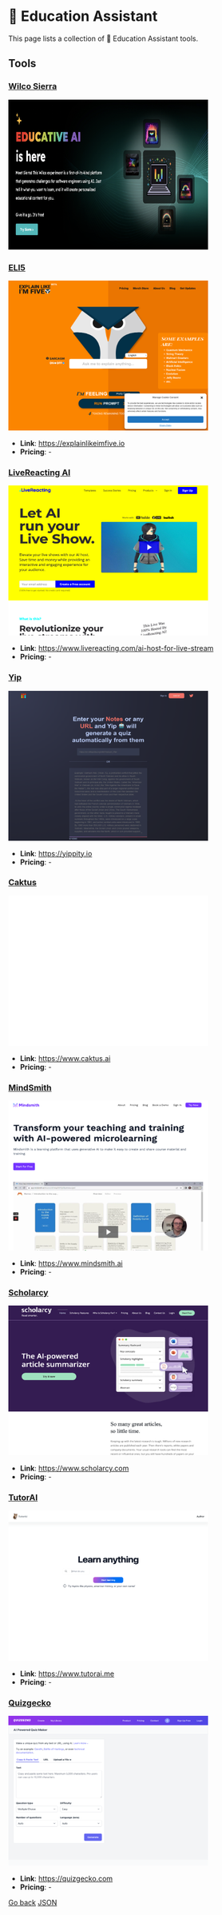 # 🏫 Education Assistant

This page lists a collection of 🏫 Education Assistant tools.

## Tools
### [Wilco Sierra](https://trywilco.com/sierra)
<a href="https://trywilco.com/sierra">
   <img src="media/WilcoSierra.png" width="400" height="300">
</a>

### [ELI5](https://explainlikeimfive.io)
<a href="https://explainlikeimfive.io">
   <img src="media/ELI5.png" width="400" height="300">
</a>
 
- **Link**: https://explainlikeimfive.io
- **Pricing**: -

### [LiveReacting AI](https://www.livereacting.com/ai-host-for-live-stream)
<a href="https://www.livereacting.com/ai-host-for-live-stream">
   <img src="media/LiveReacting AI.png" width="400" height="300">
</a>
 
- **Link**: https://www.livereacting.com/ai-host-for-live-stream
- **Pricing**: -

### [Yip](https://yippity.io)
<a href="https://yippity.io">
   <img src="media/Yip.png" width="400" height="300">
</a>
 
- **Link**: https://yippity.io
- **Pricing**: -

### [Caktus](https://www.caktus.ai)
<a href="https://www.caktus.ai">
   <img src="media/Caktus.png" width="400" height="300">
</a>
 
- **Link**: https://www.caktus.ai
- **Pricing**: -

### [MindSmith](https://www.mindsmith.ai)
<a href="https://www.mindsmith.ai">
   <img src="media/MindSmith.png" width="400" height="300">
</a>
 
- **Link**: https://www.mindsmith.ai
- **Pricing**: -

### [Scholarcy](https://www.scholarcy.com)
<a href="https://www.scholarcy.com">
   <img src="media/Scholarcy.png" width="400" height="300">
</a>
 
- **Link**: https://www.scholarcy.com
- **Pricing**: -

### [TutorAI](https://www.tutorai.me)
<a href="https://www.tutorai.me">
   <img src="media/TutorAI.png" width="400" height="300">
</a>
 
- **Link**: https://www.tutorai.me
- **Pricing**: -

### [Quizgecko](https://quizgecko.com)
<a href="https://quizgecko.com">
   <img src="media/Quizgecko.png" width="400" height="300">
</a>
 
- **Link**: https://quizgecko.com
- **Pricing**: -


[Go back](../README.md) [JSON](json/Education.json)
